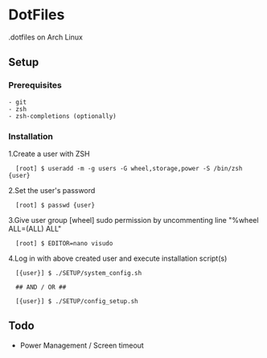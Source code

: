# DotFiles #

.dotfiles on Arch Linux

## Setup ##

### Prerequisites ###
````
- git
- zsh
- zsh-completions (optionally)
````

### Installation ###

1.Create a user with ZSH
```
  [root] $ useradd -m -g users -G wheel,storage,power -S /bin/zsh {user}
```

2.Set the user's password
```
  [root] $ passwd {user}
```

3.Give user group [wheel] sudo permission by uncommenting line "%wheel ALL=(ALL) ALL"
```
  [root] $ EDITOR=nano visudo
```

4.Log in with above created user and execute installation script(s)
```  
  [{user}] $ ./SETUP/system_config.sh

  ## AND / OR ##

  [{user}] $ ./SETUP/config_setup.sh
```

## Todo ##
- Power Management / Screen timeout
